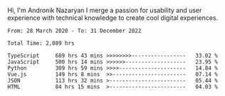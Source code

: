 Hi, I'm Andronik Nazaryan
I merge a passion for usability and user experience with technical knowledge to create cool digital experiences.


<!--START_SECTION:waka-->

```text
From: 28 March 2020 - To: 31 December 2022

Total Time: 2,089 hrs

TypeScript     689 hrs 43 mins >>>>>>>>-----------------   33.02 %
JavaScript     500 hrs 14 mins >>>>>>-------------------   23.95 %
Python         309 hrs 59 mins >>>>---------------------   14.84 %
Vue.js         149 hrs 8 mins  >>-----------------------   07.14 %
JSON           113 hrs 32 mins >------------------------   05.44 %
HTML           84 hrs 15 mins  >------------------------   04.03 %
```

<!--END_SECTION:waka-->
